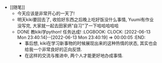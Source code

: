 - [[随笔]]
	- 今天应该是非常开心的一天了!
	- 明天kiki要回去了, 收拾好东西之后晚上吃好饭没什么事情, Yuumi有作业没写完, 大家就一起去田家炳"自习"了一下哈哈哈哈哈
	- DONE 教kiki学python! 任务达成!
	  :LOGBOOK:
	  CLOCK: [2022-06-13 Mon 23:40:14]--[2022-06-13 Mon 23:40:19] =>  00:00:05
	  :END:
		- 事后想, kiki在学习新事物的时候展现出来的这种热情的状态, 其实也会给我一个非常良好的正向反馈.
		- 在这样的交流与推进中, 两个人才能更好地办成事情.